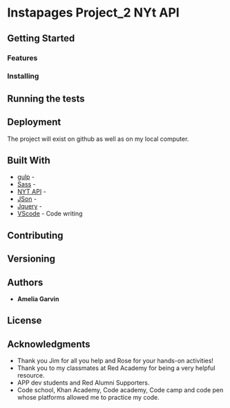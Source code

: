# Instapages Project_2 NYt API
 


## Getting Started



### Features






### Installing



## Running the tests




## Deployment

The project will exist on github as well as on my local computer.

## Built With
* [gulp]() -
* [Sass]() -
* [NYT API]() -
* [JSon]() -
* [Jquery]() -
* [VScode](vscode.com) - Code writing 


## Contributing


## Versioning

 

## Authors

* **Amelia Garvin** 


## License

## Acknowledgments

* Thank you Jim for all you help and Rose for your hands-on activities!
* Thank you to my classmates at Red Academy for being a very helpful resource.
* APP dev students and Red Alumni Supporters.
* Code school, Khan Academy, Code academy, Code camp and code pen whose platforms allowed me to practice my code.
